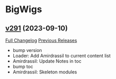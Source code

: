 # BigWigs

## [v291](https://github.com/BigWigsMods/BigWigs/tree/v291) (2023-09-10)
[Full Changelog](https://github.com/BigWigsMods/BigWigs/compare/v290.3...v291) [Previous Releases](https://github.com/BigWigsMods/BigWigs/releases)

- bump version  
- Loader: Add Amirdrassil to current content list  
- Amirdrassil: Update Notes in toc  
- bump toc  
- Amirdrassil: Skeleton modules  
